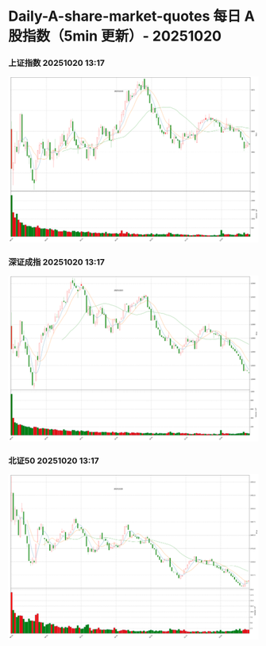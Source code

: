 
# Daily-A-share-market-quotes 每日 A 股指数（5min 更新）- 20251020

### 上证指数 20251020 13:17
![](./fig/2025/10/20251020-sh000001.png)

### 深证成指 20251020 13:17
![](./fig/2025/10/20251020-sz399001.png)

### 北证50 20251020 13:17
![](./fig/2025/10/20251020-bj899050.png)
